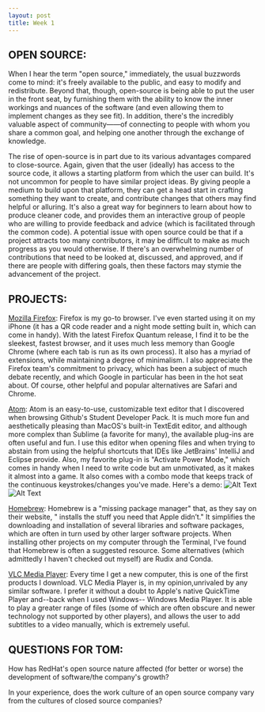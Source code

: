 ```yaml
---
layout: post
title: Week 1
---
```



## OPEN SOURCE:
When I hear the term "open source," immediately, the usual buzzwords come to mind: it's freely available to the public, and easy to modify and redistribute. Beyond that, though, open-source is being able to put the user in the front seat, by furnishing them with the ability to know the inner workings and nuances of the software (and even allowing them to implement changes as they see fit). In addition, there's the incredibly valuable aspect of community——of connecting to people with whom you share a common goal, and helping one another through the exchange of knowledge.

The rise of open-source is in part due to its various advantages compared to close-source. Again, given that the user (ideally) has access to the source code, it allows a starting platform from which the user can build. It's not uncommon for people to have similar project ideas. By giving people a medium to build upon that platform, they can get a head start in crafting something they want to create, and contribute changes that others may find helpful or alluring. It's also a great way for beginners to learn about how to produce cleaner code, and provides them an interactive group of people who are willing to provide feedback and advice (which is facilitated through the common code). A potential issue with open source could be that if a project attracts too many contributors, it may be difficult to make as much progress as you would otherwise. If there's an overwhelming number of contributions that need to be looked at, discussed, and approved, and if there are people with differing goals, then these factors may stymie the advancement of the project.

## PROJECTS:
[Mozilla Firefox](https://www.mozilla.org/en-US/firefox/new/): Firefox is my go-to browser. I've even started using it on my iPhone (it has a QR code reader and a night mode setting built in, which can come in handy). With the latest Firefox Quantum release, I find it to be the sleekest, fastest browser, and it uses much less memory than Google Chrome (where each tab is run as its own process). It also has a myriad of extensions, while maintaining a degree of minimalism. I also appreciate the Firefox team's commitment to privacy, which has been a subject of much debate recently, and which Google in particular has been in the hot seat about. Of course, other helpful and popular alternatives are Safari and Chrome.

[Atom](https://atom.io/): Atom is an easy-to-use, customizable text editor that I discovered when browsing Github's Student Developer Pack. It is much more fun and aesthetically pleasing than MacOS's built-in TextEdit editor, and although more complex than Sublime (a favorite for many), the available plug-ins are often useful and fun. I use this editor when opening files and when trying to abstain from using the helpful shortcuts that IDEs like JetBrains' IntelliJ and Eclipse provide. Also, my favorite plug-in is "Activate Power Mode," which comes in handy when I need to write code but am unmotivated, as it makes it almost into a game. It also comes with a combo mode that keeps track of the continuous keystrokes/changes you've made. Here's a demo:
![Alt Text](https://i.github-camo.com/b1d03b9b7a9d7dc9a32d1eab307b5378f8c59a7b/68747470733a2f2f636c6f75642e67697468756275736572636f6e74656e742e636f6d2f6173736574732f3638383431352f31313631353536352f31306631363435362d396336352d313165352d386166342d3236356630316663383361302e676966)![Alt Text](https://i.github-camo.com/ca572e22e64a42c44f59e1ebb40d4a1e1b748761/68747470733a2f2f636c6f75642e67697468756275736572636f6e74656e742e636f6d2f6173736574732f31303539303739392f31383831373233372f38373663326438342d383332312d313165362d383332342d6631353430363034633062642e676966)

[Homebrew](https://brew.sh/): Homebrew is a "missing package manager" that, as they say on their website, "
installs the stuff you need that Apple didn’t." It simplifies the downloading and installation of several libraries and software packages, which are often in turn used by other larger software projects. When installing other projects on my computer through the Terminal, I've found that Homebrew is often a suggested resource. Some alternatives (which admittedly I haven't checked out myself) are Rudix and Conda.

[VLC Media Player](https://www.videolan.org/vlc/index.html): Every time I get a new computer, this is one of the first products I download. VLC Media Player is, in my opinion,unrivaled by any similar software. I prefer it without a doubt to Apple's native QuickTime Player and--back when I used Windows-- Windows Media Player. It is able to play a greater range of files (some of which are often obscure and newer technology not supported by other players), and allows the user to add subtitles to a video manually, which is extremely useful.

## QUESTIONS FOR TOM:
How has RedHat's open source nature affected (for better or worse) the development of software/the company's growth?

In your experience, does the work culture of an open source company vary from the cultures of closed source companies?

